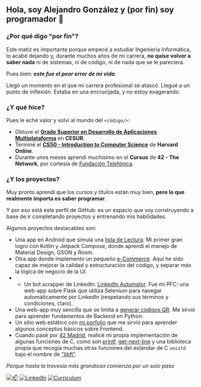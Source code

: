 ## Hola, soy Alejandro González y (por fin) soy programador 👋

### ¿Por qué digo "por fin"?
Este matiz es importante porque empecé a estudiar Ingeniería Informática, lo acabé dejando y, durante muchos años de mi carrera, **no quise volver a saber nada** ni de sistemas, ni de código, ni de nada que se le pareciera.

Pues bien: ***este fue el peor error de mi vida***.

Llegó un momento en el que mi carrera profesional se atascó. Llegué a un punto de inflexión. Estaba en una encrucijada, y no estoy exagerando.

### ¿Y qué hice?

Pues le eché valor y volví al mundo del `<código/>`:
- Obtuve el **[Grado Superior en Desarrollo de Aplicaciones Multiplataforma](https://porfolio-rx-alex.vercel.app/data/cesur_academic_alex.pdf)** en **CESUR**.
- Terminé el **[CS50 - Introduction to Computer Science](https://courses.edx.org/certificates/bee730002f474fda92406d16c1fa14df)** de **Harvard Online**.
- Durante unos meses aprendí muchísimo en el **Cursus** de **42 - The Network**, por cortesía de [Fundación Telefónica](https://www.fundaciontelefonica.com/).

### ¿Y los proyectos?
Muy pronto aprendí que los cursos y títulos están muy bien, **pero lo que realmente importa es saber programar**.

Y por eso está este perfil de GitHub: es un espacio que voy construyendo a base de ir completando proyectos y entrenando mis habilidades.

Algunos proyectos destacables son:

- Una app en Android que simula una [lista de Lectura](https://github.com/Metalex84/AndroidBooklist). Mi primer gran logro con Kotlin y Jetpack Compose, donde aprendí el manejo de Material Design, GSON y Room.
- Otra app donde implemento un pequeño [e-Commerce](https://github.com/Metalex84/AndroidBazar). Aquí he sido capaz de mejorar la calidad y estructuración del código, y separar más la lógica de negocio de la UI.
- - Un bot scrapper de LinkedIn: [LinkedIn Automator](https://github.com/Metalex84/linkedin_automator). Fue mi PFC: una web-app sobre Flask que utiliza Selenium para navegar automáticamente por LinkedIn (respetando sus términos y condiciones, claro).
- Una web-app muy sencilla que se limita a [generar códigos QR](https://github.com/Metalex84/qr_generate). Me sirvió para aprender fundamentos de Backend en Python.
- Un sitio web estático con [mi porfolio](https://github.com/Metalex84/MYCV) que me sirvió para aprender algunos conceptos básicos sobre Frontend.
- Cuando pasé por [42 Madrid](https://www.42madrid.com), realicé mi propia implementación de algunas funciones de C, como son [printf](https://github.com/Metalex84/ft_printf), [get-next-line](https://github.com/Metalex84/get_next_line) y una biblioteca propia que recogía muchas otras funciones del estándar de C `unistd` bajo el nombre de ["libft"](https://github.com/Metalex84/libft).

*Porque hasta la travesía más grandiosa comienza por un solo paso*

[![📫](https://img.shields.io/badge/EMAIL-purple)](mailto:agonzalez.venegas@outlook.com)
[![LinkedIn](https://img.shields.io/badge/LINKEDIN-blue)](https://www.linkedin.com/in/alejandro-gonzalez-venegas)
[![Curriculum](https://img.shields.io/badge/CV-orange)](https://porfolio-rx-alex.vercel.app/data/CV_ES_Alejandro_Gonzalez.pdf)


<!-- **Metalex84/Metalex84* is a ✨ _special_ ✨ repository because its `README.md` (this file) appears on your GitHub profile.

Here are some ideas to get you started:

- 🔭 I’m currently working on ...
- 🌱 I’m currently learning ...
- 👯 I’m looking to collaborate on ...
- 🤔 I’m looking for help with ...
- 💬 Ask me about ...
- 📫 How to reach me: ...
- 😄 Pronouns: ...
- ⚡ Fun fact: ...
-->
